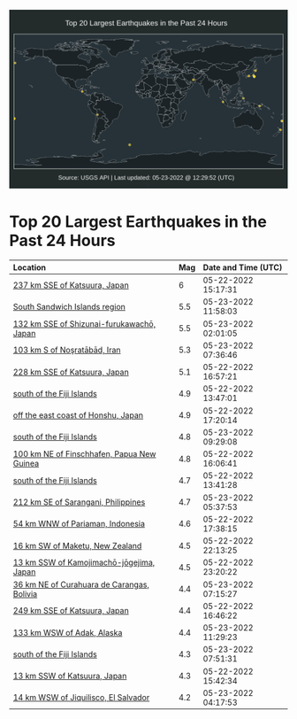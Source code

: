 ![Map](./map.png)

# Top 20 Largest Earthquakes in the Past 24 Hours

| Location | Mag | Date and Time (UTC) |
|:---|:---|:---|
| [237 km SSE of Katsuura, Japan](https://earthquake.usgs.gov/earthquakes/eventpage/us6000hn4d) | 6 | 05-22-2022 15:17:31 |
| [South Sandwich Islands region](https://earthquake.usgs.gov/earthquakes/eventpage/us6000hn9m) | 5.5 | 05-23-2022 11:58:03 |
| [132 km SSE of Shizunai-furukawachō, Japan](https://earthquake.usgs.gov/earthquakes/eventpage/us6000hn6m) | 5.5 | 05-23-2022 02:01:05 |
| [103 km S of Noşratābād, Iran](https://earthquake.usgs.gov/earthquakes/eventpage/us6000hn84) | 5.3 | 05-23-2022 07:36:46 |
| [228 km SSE of Katsuura, Japan](https://earthquake.usgs.gov/earthquakes/eventpage/us6000hn4w) | 5.1 | 05-22-2022 16:57:21 |
| [south of the Fiji Islands](https://earthquake.usgs.gov/earthquakes/eventpage/us6000hn42) | 4.9 | 05-22-2022 13:47:01 |
| [off the east coast of Honshu, Japan](https://earthquake.usgs.gov/earthquakes/eventpage/us6000hn50) | 4.9 | 05-22-2022 17:20:14 |
| [south of the Fiji Islands](https://earthquake.usgs.gov/earthquakes/eventpage/us6000hn8w) | 4.8 | 05-23-2022 09:29:08 |
| [100 km NE of Finschhafen, Papua New Guinea](https://earthquake.usgs.gov/earthquakes/eventpage/us6000hn4p) | 4.8 | 05-22-2022 16:06:41 |
| [south of the Fiji Islands](https://earthquake.usgs.gov/earthquakes/eventpage/us6000hn41) | 4.7 | 05-22-2022 13:41:28 |
| [212 km SE of Sarangani, Philippines](https://earthquake.usgs.gov/earthquakes/eventpage/us6000hn7n) | 4.7 | 05-23-2022 05:37:53 |
| [54 km WNW of Pariaman, Indonesia](https://earthquake.usgs.gov/earthquakes/eventpage/us6000hn51) | 4.6 | 05-22-2022 17:38:15 |
| [16 km SW of Maketu, New Zealand](https://earthquake.usgs.gov/earthquakes/eventpage/us6000hn60) | 4.5 | 05-22-2022 22:13:25 |
| [13 km SSW of Kamojimachō-jōgejima, Japan](https://earthquake.usgs.gov/earthquakes/eventpage/us6000hn6b) | 4.5 | 05-22-2022 23:20:22 |
| [36 km NE of Curahuara de Carangas, Bolivia](https://earthquake.usgs.gov/earthquakes/eventpage/us6000hn80) | 4.4 | 05-23-2022 07:15:27 |
| [249 km SSE of Katsuura, Japan](https://earthquake.usgs.gov/earthquakes/eventpage/us6000hn4t) | 4.4 | 05-22-2022 16:46:22 |
| [133 km WSW of Adak, Alaska](https://earthquake.usgs.gov/earthquakes/eventpage/us6000hn9h) | 4.4 | 05-23-2022 11:29:23 |
| [south of the Fiji Islands](https://earthquake.usgs.gov/earthquakes/eventpage/us6000hn86) | 4.3 | 05-23-2022 07:51:31 |
| [13 km SSW of Katsuura, Japan](https://earthquake.usgs.gov/earthquakes/eventpage/us6000hn4j) | 4.3 | 05-22-2022 15:42:34 |
| [14 km WSW of Jiquilisco, El Salvador](https://earthquake.usgs.gov/earthquakes/eventpage/us6000hn7d) | 4.2 | 05-23-2022 04:17:53 |
